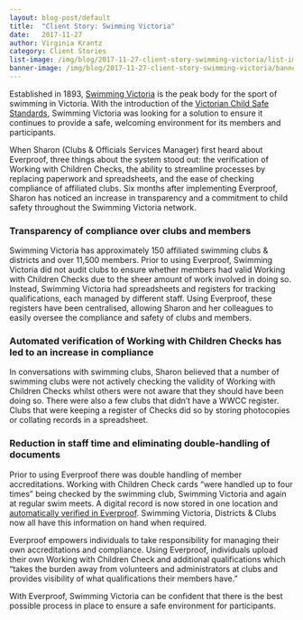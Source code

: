```yaml
---
layout: blog-post/default
title:  "Client Story: Swimming Victoria"
date:   2017-11-27
author: Virginia Krantz
category: Client Stories
list-image: /img/blog/2017-11-27-client-story-swimming-victoria/list-image.png
banner-image: /img/blog/2017-11-27-client-story-swimming-victoria/banner-image.png
---
```


Established in 1893, [Swimming Victoria] is the peak body for the sport of swimming in Victoria. With the introduction of the [Victorian Child Safe Standards], Swimming Victoria was looking for a solution to ensure it continues to provide a safe, welcoming environment for its members and participants.

When Sharon (Clubs & Officials Services Manager) first heard about Everproof, three things about the system stood out: the verification of Working with Children Checks, the ability to streamline processes by replacing paperwork and spreadsheets, and the ease of checking compliance of affiliated clubs. Six months after implementing Everproof, Sharon has noticed an increase in transparency and a commitment to child safety throughout the Swimming Victoria network.

### Transparency of compliance over clubs and members

Swimming Victoria has approximately 150 affiliated swimming clubs & districts and over 11,500 members. Prior to using Everproof, Swimming Victoria did not audit clubs to ensure whether members had valid Working with Children Checks due to the sheer amount of work involved in doing so. Instead, Swimming Victoria had spreadsheets and registers for tracking qualifications, each managed by different staff. Using Everproof, these registers have been centralised, allowing Sharon and her colleagues to easily oversee the compliance and safety of clubs and members.

### Automated verification of Working with Children Checks has led to an increase in compliance

In conversations with swimming clubs, Sharon believed that a number of swimming clubs were not actively checking the validity of Working with Children Checks whilst others were not aware that they should have been doing so. There were also a few clubs that didn’t have a WWCC register. Clubs that were keeping a register of Checks did so by storing photocopies or collating records in a spreadsheet.

### Reduction in staff time and eliminating double-handling of documents

Prior to using Everproof there was double handling of member accreditations. Working with Children Check cards “were handled up to four times” being checked by the swimming club, Swimming Victoria and again at regular swim meets. A digital record is now stored in one location and [automatically verified in Everproof]. Swimming Victoria, Districts & Clubs now all have this information on hand when required.

Everproof empowers individuals to take responsibility for managing their own accreditations and compliance. Using Everproof, individuals upload their own Working with Children Check and additional qualifications which “takes the burden away from volunteers and administrators at clubs and provides visibility of what qualifications their members have.”  

With Everproof, Swimming Victoria can be confident that there is the best possible process in place to ensure a safe environment for participants.

[Swimming Victoria]:https://vic.swimming.org.au/

[automatically verified in Everproof]:https://everproof.com/wwcc-checker/

[Victorian Child Safe Standards]:https://childsafeready.com.au/assessment
